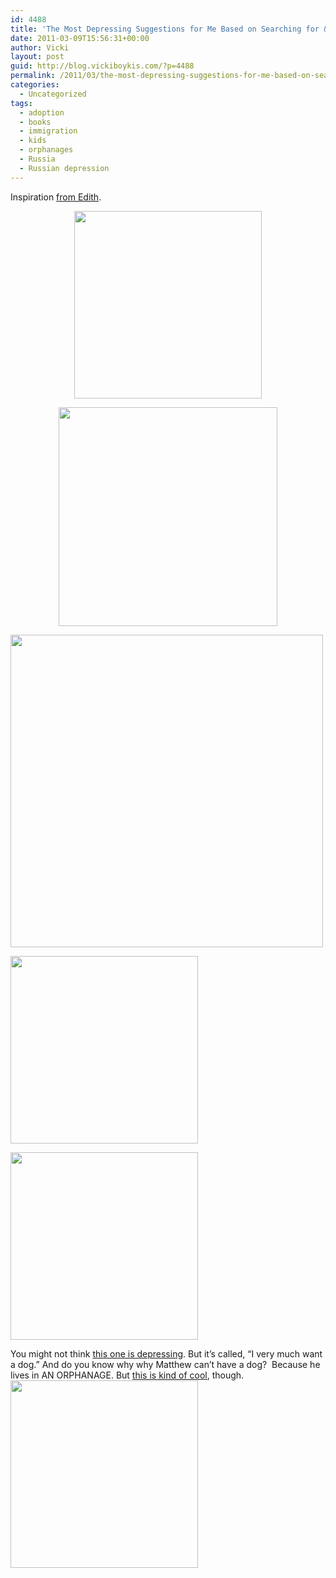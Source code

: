 ```yaml
---
id: 4488
title: 'The Most Depressing Suggestions for Me Based on Searching for &#8220;Matryoshkas&#8221; on Amazon'
date: 2011-03-09T15:56:31+00:00
author: Vicki
layout: post
guid: http://blog.vickiboykis.com/?p=4488
permalink: /2011/03/the-most-depressing-suggestions-for-me-based-on-searching-for-matryoshkas-on-amazon/
categories:
  - Uncategorized
tags:
  - adoption
  - books
  - immigration
  - kids
  - orphanages
  - Russia
  - Russian depression
---
```

Inspiration [from Edith](http://thehairpin.com/2011/01/women-laughing-alone-with-salad/).

<p style="text-align: center;">
  <a href="http://blog.vickiboykis.com/wp-content/uploads/2011/03/mishka.jpg"><img class="aligncenter size-full wp-image-4489" title="mishka" src="http://blog.vickiboykis.com/wp-content/uploads/2011/03/mishka.jpg" alt="" width="300" height="300" /></a><a href="http://blog.vickiboykis.com/wp-content/uploads/2011/03/whenimetyou.jpg"></a>
</p>

<p style="text-align: center;">
  <a href="http://blog.vickiboykis.com/wp-content/uploads/2011/03/whenimetyou.jpg"><img class="aligncenter size-full wp-image-4490" title="whenimetyou" src="http://blog.vickiboykis.com/wp-content/uploads/2011/03/whenimetyou.jpg" alt="" width="350" height="350" /></a>
</p>

[<img class="aligncenter size-full wp-image-4492" title="anna" src="http://blog.vickiboykis.com/wp-content/uploads/2011/03/anna.jpg" alt="" width="500" height="500" />](http://blog.vickiboykis.com/wp-content/uploads/2011/03/anna.jpg)

[<img class="aligncenter size-full wp-image-4493" title="nikolai" src="http://blog.vickiboykis.com/wp-content/uploads/2011/03/nikolai.jpg" alt="" width="300" height="300" />](http://blog.vickiboykis.com/wp-content/uploads/2011/03/nikolai.jpg)

[<img class="aligncenter size-full wp-image-4502" title="nest" src="http://blog.vickiboykis.com/wp-content/uploads/2011/03/nest.jpg" alt="" width="300" height="300" />](http://blog.vickiboykis.com/wp-content/uploads/2011/03/nest.jpg)

You might not think [this one is depressing](http://www.amazon.com/Have-Dog-Russian-Ivona-Brezinova/dp/1601950225/ref=sr_1_13?s=books&ie=UTF8&qid=1299703869&sr=1-13). But it&#8217;s called, &#8220;I very much want a dog.&#8221; And do you know why why Matthew can&#8217;t have a dog?  Because he lives in AN ORPHANAGE. But [this is kind of cool](http://www.readingcorner.org/), though. [<img class="aligncenter size-full wp-image-4503" title="ochenhochitsya" src="http://blog.vickiboykis.com/wp-content/uploads/2011/03/ochenhochitsya.jpg" alt="" width="300" height="300" />](http://blog.vickiboykis.com/wp-content/uploads/2011/03/ochenhochitsya.jpg)
